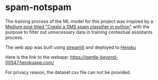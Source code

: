 # spam-notspam
The training process of the ML model for this project was inspired by a [Medium post titled "Create a SMS spam classifier in python"](https://towardsdatascience.com/create-a-sms-spam-classifier-in-python-b4b015f7404b) with the purpose to filter out unnecessary data in training contextual assistants process. 

The web app was built using [streamlit](https://www.streamlit.io/) and deployed to [Heroku](https://www.heroku.com/) 

Here is the link to the webapp: https://gentle-beyond-00547.herokuapp.com/

For privacy reason, the dataset csv file can not be provided. 
